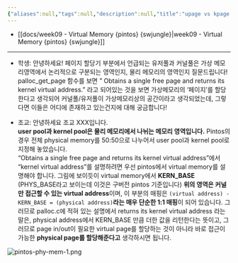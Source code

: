 ```yaml
---
{"aliases":null,"tags":null,"description":null,"title":"upage vs kpage vs physical memory {pintos} {swjungle} {qna archieve}","created":"2023-10-15T19:23:41","updated":"2023-10-15T19:24:19","dg-publish":true,"permalink":"/docs/upage vs kpage vs physical memory {pintos} {swjungle} {qna archieve}/","dgPassFrontmatter":true}
---
```


- [[docs/week09 - Virtual Memory {pintos} {swjungle}\|week09 - Virtual Memory {pintos} {swjungle}]]
___
- 학생: 안녕하세요! 페이지 할당기 부분에서 언급되는 유저풀과 커널풀은 가상 메모리영역에서 논리적으로 구분되는 영역인지, 물리 메모리의 영역인지 질문드립니다!  
    palloc_get_page 함수를 보면 ” Obtains a single free page and returns its kernel virtual address.” 라고 되어있는 것을 보면 가상메모리의 ‘페이지’를 할당한다고 생각되어 커널풀/유저풀이 가상메모리상의 공간이라고 생각되었는데, 그렇다면 이들은 어디에 존재하고 있는건지에 대해 궁금합니다!
    
- 조교: 안녕하세요 조교 XXX입니다.  
    **user pool과 kernel pool은 물리 메모리에서 나뉘는 메모리 영역입니다.** Pintos의 경우 전체 physical memory를 50:50으로 나누어서 user pool과 kernel pool로 지정해 놓았습니다.  
    “Obtains a single free page and returns its kernel virtual address”에서 “kernel virtual address”를 설명하려면 우선 pintos에서 virtual memory를 설명해야 합니다. 그림에 보이듯이 virtual memory에서 **KERN_BASE** (PHYS_BASE라고 보이는데 이것은 구버전 pintos 기준입니다) **위의 영역은 커널만 접근할 수 있는 virtual address**이며, 이 부분의 매핑은 `(virtual address) - KERN_BASE = (physical address)`**라는 매우 단순한 1:1 매핑**이 되어 있습니다. 그러므로 palloc.c에 적혀 있는 설명에서 returns its kernel virtual address 라는 말은, physical address에서 KERN_BASE 만큼 더한 값을 리턴한다는 뜻이고, 그러므로 page in/out이 필요한 virtual page를 할당하는 것이 아니라 바로 접근이 가능한 **physical page를 할당해준다고** 생각하시면 됩니다.  
	
![pintos-phy-mem-1.png](/img/user/docs/assets/pintos-phy-mem-1.png)